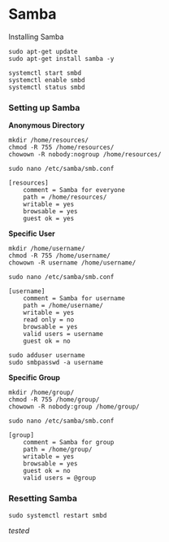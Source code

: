 # Samba

Installing Samba

```
sudo apt-get update
sudo apt-get install samba -y
```

```
systemctl start smbd 
systemctl enable smbd
systemctl status smbd 
```

### Setting up Samba

**Anonymous Directory**
```
mkdir /home/resources/
chmod -R 755 /home/resources/
chowown -R nobody:nogroup /home/resources/
```

```
sudo nano /etc/samba/smb.conf
```

```
[resources]
    comment = Samba for everyone 
    path = /home/resources/
    writable = yes
    browsable = yes
    guest ok = yes
```

**Specific User**
```
mkdir /home/username/
chmod -R 755 /home/username/
chowown -R username /home/username/
```

```
sudo nano /etc/samba/smb.conf
```

```
[username]
    comment = Samba for username 
    path = /home/username/
    writable = yes
    read only = no
    browsable = yes
    valid users = username
    guest ok = no
```

```
sudo adduser username
sudo smbpasswd -a username
```

**Specific Group**
```
mkdir /home/group/
chmod -R 755 /home/group/
chowown -R nobody:group /home/group/
```

```
sudo nano /etc/samba/smb.conf
```

```
[group]
    comment = Samba for group 
    path = /home/group/
    writable = yes
    browsable = yes
    guest ok = no
    valid users = @group
```

### Resetting Samba

```
sudo systemctl restart smbd
```

*tested*
